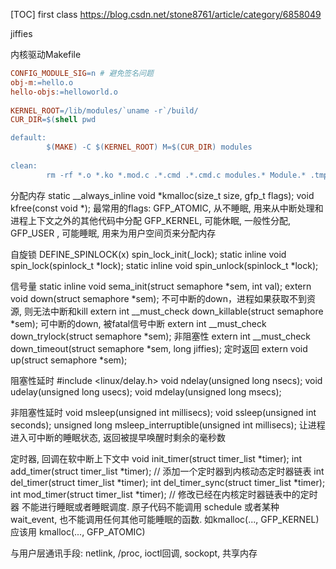 [TOC]
first class
https://blog.csdn.net/stone8761/article/category/6858049

jiffies

内核驱动Makefile
```Makefile
CONFIG_MODULE_SIG=n # 避免签名问题 
obj-m:=hello.o
hello-objs:=helloworld.o
 
KERNEL_ROOT=/lib/modules/`uname -r`/build/
CUR_DIR=$(shell pwd

default:
        $(MAKE) -C $(KERNEL_ROOT) M=$(CUR_DIR) modules
 
clean:
        rm -rf *.o *.ko *.mod.c .*.cmd .*.cmd.c modules.* Module.* .tmp_versions
```

分配内存
static __always_inline void *kmalloc(size_t size, gfp_t flags);
void kfree(const void *);
最常用的flags:
GFP_ATOMIC, 从不睡眠, 用来从中断处理和进程上下文之外的其他代码中分配
GFP_KERNEL, 可能休眠, 一般性分配, 
GFP_USER  , 可能睡眠, 用来为用户空间页来分配内存

自旋锁
DEFINE_SPINLOCK(x)
spin_lock_init(_lock);
static inline void spin_lock(spinlock_t *lock);
static inline void spin_unlock(spinlock_t *lock);

信号量
static inline void sema_init(struct semaphore *sem, int val);
extern void down(struct semaphore *sem); 不可中断的down，进程如果获取不到资源, 则无法中断和kill
extern int __must_check down_killable(struct semaphore *sem); 可中断的down, 被fatal信号中断
extern int __must_check down_trylock(struct semaphore *sem);  非阻塞性
extern int __must_check down_timeout(struct semaphore *sem, long jiffies); 定时返回
extern void up(struct semaphore *sem);

阻塞性延时
#include <linux/delay.h>
void ndelay(unsigned long nsecs);
void udelay(unsigned long usecs);
void mdelay(unsigned long msecs);

非阻塞性延时
void msleep(unsigned int millisecs);
void ssleep(unsigned int seconds);
unsigned long msleep_interruptible(unsigned int millisecs);
让进程进入可中断的睡眠状态, 返回被提早唤醒时剩余的毫秒数

定时器, 回调在软中断上下文中
void init_timer(struct timer_list *timer);
int add_timer(struct timer_list *timer); // 添加一个定时器到内核动态定时器链表
int del_timer(struct timer_list *timer);
int del_timer_sync(struct timer_list *timer);
int mod_timer(struct timer_list *timer); // 修改已经在内核定时器链表中的定时器
不能进行睡眠或者睡眠调度.
原子代码不能调用 schedule 或者某种 wait_event,
也不能调用任何其他可能睡眠的函数. 如kmalloc(..., GFP_KERNEL)
应该用 kmalloc(..., GFP_ATOMIC)

与用户层通讯手段: netlink, /proc, ioctl回调, sockopt, 共享内存

